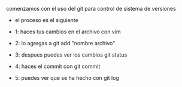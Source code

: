 
comenzamos con el uso del git para control de sistema de versiones

* el proceso es el siguiente

* 1: haces tus cambios en el archivo con vim
* 2: lo agregas a git add "nombre archivo"
* 3: despues puedes ver los cambios git status
* 4: haces el commit con git commit
* 5: puedes ver que se ha hecho con git log

